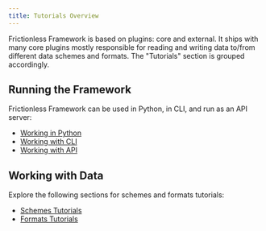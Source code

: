```yaml
---
title: Tutorials Overview
---
```


Frictionless Framework is based on plugins: core and external. It ships with many core plugins mostly responsible for reading and writing data to/from different data schemes and formats. The "Tutorials" section is grouped accordingly.

## Running the Framework

Frictionless Framework can be used in Python, in CLI, and run as an API server:

- [Working in Python](working-in-python.md)
- [Working with CLI](working-with-cli.md)
- [Working with API](working-with-api.md)

## Working with Data

Explore the following sections for schemes and formats tutorials:
- [Schemes Tutorials](local-tutorial.md)
- [Formats Tutorials](csv-tutorial.md)
